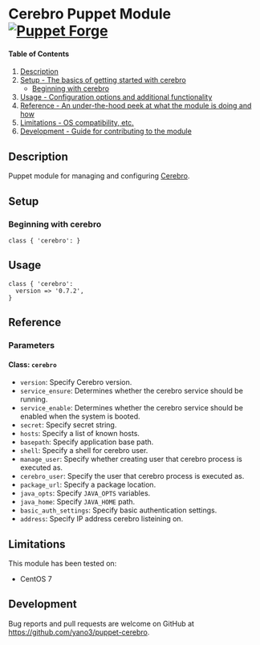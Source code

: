 # Cerebro Puppet Module [![Puppet Forge](https://img.shields.io/puppetforge/v/yano3/cerebro.svg?style=flat-square)](https://forge.puppet.com/yano3/cerebro)

#### Table of Contents

1. [Description](#description)
1. [Setup - The basics of getting started with cerebro](#setup)
    * [Beginning with cerebro](#beginning-with-cerebro)
1. [Usage - Configuration options and additional functionality](#usage)
1. [Reference - An under-the-hood peek at what the module is doing and how](#reference)
1. [Limitations - OS compatibility, etc.](#limitations)
1. [Development - Guide for contributing to the module](#development)

## Description

Puppet module for managing and configuring [Cerebro](https://github.com/lmenezes/cerebro).

## Setup

### Beginning with cerebro

```
class { 'cerebro': }
```

## Usage

```
class { 'cerebro':
  version => '0.7.2',
}
```

## Reference

### Parameters

#### Class: `cerebro`

- `version`: Specify Cerebro version.
- `service_ensure`: Determines whether the cerebro service should be running.
- `service_enable`: Determines whether the cerebro service should be enabled when the system is booted.
- `secret`: Specify secret string.
- `hosts`: Specify a list of known hosts.
- `basepath`: Specify application base path.
- `shell`: Specify a shell for cerebro user.
- `manage_user`: Specify whether creating user that cerebro process is executed as.
- `cerebro_user`: Specify the user that cerebro process is executed as.
- `package_url`: Specify a package location.
- `java_opts`: Specify `JAVA_OPTS` variables.
- `java_home`: Specify `JAVA_HOME` path.
- `basic_auth_settings`: Specify basic authentication settings.
- `address`: Specify IP address cerebro listeining on.

## Limitations

This module has been tested on:

- CentOS 7

## Development

Bug reports and pull requests are welcome on GitHub at https://github.com/yano3/puppet-cerebro.
